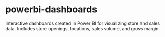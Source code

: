 # powerbi-dashboards
Interactive dashboards created in Power BI for visualizing store and sales data. Includes store openings, locations, sales volume, and gross margin.
